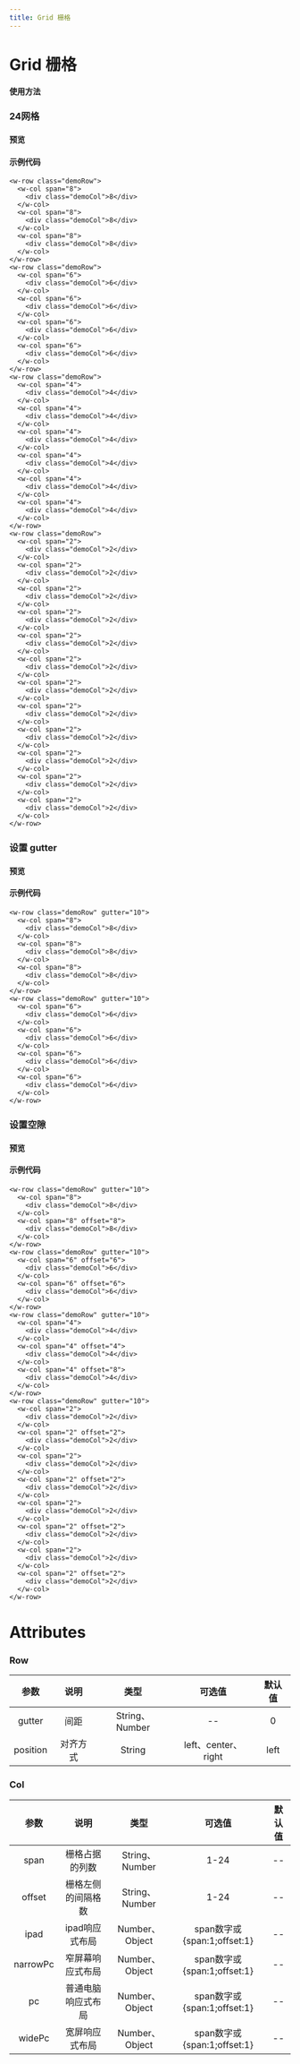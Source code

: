 ```yaml
---
title: Grid 栅格
---
```

# Grid 栅格

**使用方法**

### 24网格

#### 预览

<ClientOnly>
<grid-demo-1></grid-demo-1>
</ClientOnly>

#### 示例代码 

```vue
<w-row class="demoRow">
  <w-col span="8">
    <div class="demoCol">8</div>
  </w-col>
  <w-col span="8">
    <div class="demoCol">8</div>
  </w-col>
  <w-col span="8">
    <div class="demoCol">8</div>
  </w-col>
</w-row>
<w-row class="demoRow">
  <w-col span="6">
    <div class="demoCol">6</div>
  </w-col>
  <w-col span="6">
    <div class="demoCol">6</div>
  </w-col>
  <w-col span="6">
    <div class="demoCol">6</div>
  </w-col>
  <w-col span="6">
    <div class="demoCol">6</div>
  </w-col>
</w-row>
<w-row class="demoRow">
  <w-col span="4">
    <div class="demoCol">4</div>
  </w-col>
  <w-col span="4">
    <div class="demoCol">4</div>
  </w-col>
  <w-col span="4">
    <div class="demoCol">4</div>
  </w-col>
  <w-col span="4">
    <div class="demoCol">4</div>
  </w-col>
  <w-col span="4">
    <div class="demoCol">4</div>
  </w-col>
  <w-col span="4">
    <div class="demoCol">4</div>
  </w-col>
</w-row>
<w-row class="demoRow">
  <w-col span="2">
    <div class="demoCol">2</div>
  </w-col>
  <w-col span="2">
    <div class="demoCol">2</div>
  </w-col>
  <w-col span="2">
    <div class="demoCol">2</div>
  </w-col>
  <w-col span="2">
    <div class="demoCol">2</div>
  </w-col>
  <w-col span="2">
    <div class="demoCol">2</div>
  </w-col>
  <w-col span="2">
    <div class="demoCol">2</div>
  </w-col>
  <w-col span="2">
    <div class="demoCol">2</div>
  </w-col>
  <w-col span="2">
    <div class="demoCol">2</div>
  </w-col>
  <w-col span="2">
    <div class="demoCol">2</div>
  </w-col>
  <w-col span="2">
    <div class="demoCol">2</div>
  </w-col>
  <w-col span="2">
    <div class="demoCol">2</div>
  </w-col>
  <w-col span="2">
    <div class="demoCol">2</div>
  </w-col>
</w-row>
```

### 设置 gutter

#### 预览

<ClientOnly>
<grid-demo-2></grid-demo-2>
</ClientOnly>

#### 示例代码

```vue
<w-row class="demoRow" gutter="10">
  <w-col span="8">
    <div class="demoCol">8</div>
  </w-col>
  <w-col span="8">
    <div class="demoCol">8</div>
  </w-col>
  <w-col span="8">
    <div class="demoCol">8</div>
  </w-col>
</w-row>
<w-row class="demoRow" gutter="10">
  <w-col span="6">
    <div class="demoCol">6</div>
  </w-col>
  <w-col span="6">
    <div class="demoCol">6</div>
  </w-col>
  <w-col span="6">
    <div class="demoCol">6</div>
  </w-col>
  <w-col span="6">
    <div class="demoCol">6</div>
  </w-col>
</w-row>
```

### 设置空隙

#### 预览

<ClientOnly>
<grid-demo-3></grid-demo-3>
</ClientOnly>

#### 示例代码

```vue
<w-row class="demoRow" gutter="10">
  <w-col span="8">
    <div class="demoCol">8</div>
  </w-col>
  <w-col span="8" offset="8">
    <div class="demoCol">8</div>
  </w-col>
</w-row>
<w-row class="demoRow" gutter="10">
  <w-col span="6" offset="6">
    <div class="demoCol">6</div>
  </w-col>
  <w-col span="6" offset="6">
    <div class="demoCol">6</div>
  </w-col>
</w-row>
<w-row class="demoRow" gutter="10">
  <w-col span="4">
    <div class="demoCol">4</div>
  </w-col>
  <w-col span="4" offset="4">
    <div class="demoCol">4</div>
  </w-col>
  <w-col span="4" offset="8">
    <div class="demoCol">4</div>
  </w-col>
</w-row>
<w-row class="demoRow" gutter="10">
  <w-col span="2">
    <div class="demoCol">2</div>
  </w-col>
  <w-col span="2" offset="2">
    <div class="demoCol">2</div>
  </w-col>
  <w-col span="2">
    <div class="demoCol">2</div>
  </w-col>
  <w-col span="2" offset="2">
    <div class="demoCol">2</div>
  </w-col>
  <w-col span="2">
    <div class="demoCol">2</div>
  </w-col>
  <w-col span="2" offset="2">
    <div class="demoCol">2</div>
  </w-col>
  <w-col span="2">
    <div class="demoCol">2</div>
  </w-col>
  <w-col span="2" offset="2">
    <div class="demoCol">2</div>
  </w-col>
</w-row>
```

# Attributes

### Row 
|参数| 说明 |  类型  | 可选值 | 默认值 |
| :-------------: |:-------------:| :-----:|:-----:|:-----:|
|gutter| 间距 | String、Number |--|0
|position|对齐方式|String|left、center、right|left

### Col
|参数| 说明 |  类型  | 可选值 | 默认值 |
| :-------------: |:-------------:| :-----:|:-----:|:-----:|
|span| 栅格占据的列数 | String、Number |1-24|--
|offset|栅格左侧的间隔格数| String、Number|1-24|--
|ipad|ipad响应式布局|Number、Object|span数字或{span:1;offset:1}|--
|narrowPc|窄屏幕响应式布局|Number、Object|span数字或{span:1;offset:1}|--
|pc|普通电脑响应式布局|Number、Object|span数字或{span:1;offset:1}|--
|widePc|宽屏响应式布局|Number、Object|span数字或{span:1;offset:1}|--